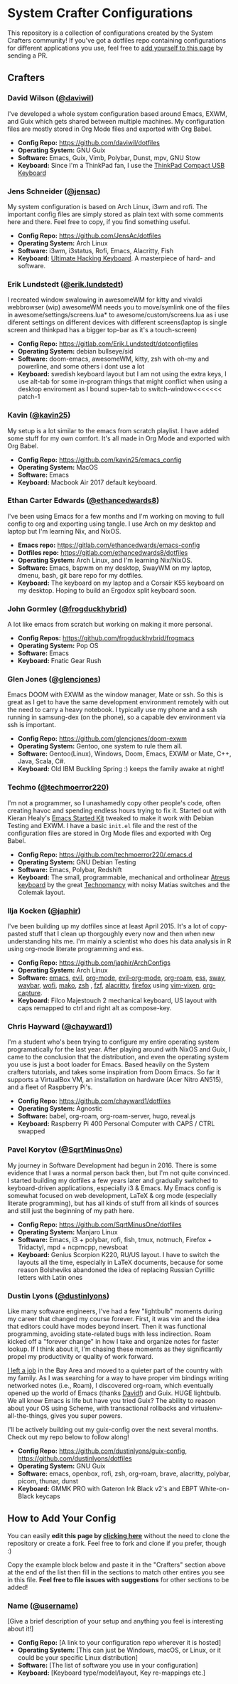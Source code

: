 # System Crafter Configurations

This repository is a collection of configurations created by the System Crafters community!  If you've got a dotfiles repo containing configurations for different applications you use, feel free to [add yourself to this page](#how-to-add-your-config) by sending a PR.

## Crafters

### David Wilson ([@daviwil](https://github.com/daviwil))

I've developed a whole system configuration based around Emacs, EXWM, and Guix which gets shared between multiple machines.  My configuration files are mostly stored in Org Mode files and exported with Org Babel.

- **Config Repo:** https://github.com/daviwil/dotfiles
- **Operating System:** GNU Guix
- **Software:** Emacs, Guix, Vimb, Polybar, Dunst, mpv, GNU Stow
- **Keyboard:** Since I'm a ThinkPad fan, I use the [ThinkPad Compact USB Keyboard](https://www.amazon.com/Lenovo-ThinkPad-Compact-Keyboard-TrackPoint/dp/B00F3U4TQS/ref=sr_1_3?crid=1P0R7L5JJA8CG&dchild=1&keywords=thinkpad+usb+keyboard&qid=1604238423&sprefix=thinkpad+usb+keyboard%2Caps%2C-1&sr=8-3)

### Jens Schneider ([@jensac](https://github.com/JensAc))

My system configuration is based on Arch Linux, i3wm and rofi. The important config files are simply stored as plain text with some comments here and there. Feel free to copy, if you find something useful. 

- **Config Repo:** https://github.com/JensAc/dotfiles
- **Operating System:** Arch Linux
- **Software:** i3wm, i3status, Rofi, Emacs, Alacritty, Fish
- **Keyboard:** [Ultimate Hacking Keyboard](https://ultimatehackingkeyboard.com/). A masterpiece of hard- and software. 

### Erik Lundstedt ([@erik.lundstedt](https://gitlab.com/Erik.Lundstedt))

I recreated window swalowing in awesomeWM for kitty and vivaldi webbrowser (wip)
awesomeWM needs you to move/symlink one of the files in awesome/settings/screens.lua* to awesome/custom/screens.lua as i use diferent settings on different devices with different screens(laptop is single screen and thinkpad has a bigger top-bar as it's a touch-screen)

- **Config Repo:** https://gitlab.com/Erik.Lundstedt/dotconfigfiles 
- **Operating System:** debian bullseye/sid
- **Software:** doom-emacs, awesomeWM, kitty, zsh with oh-my and powerline, and some others i dont use a lot
- **Keyboard:** swedish keyboard layout but I am not using the extra keys, I use alt-tab for some in-program things that might conflict when using a desktop enviroment as I bound super-tab to switch-window<<<<<<< patch-1

### Kavin ([@kavin25](https://github.com/kavin25))

My setup is a lot similar to the emacs from scratch playlist. I have added some stuff for my own comfort. It's all made in Org Mode and exported with Org Babel.

- **Config Repo:** https://github.com/kavin25/emacs_config
- **Operating System:** MacOS
- **Software:** Emacs
- **Keyboard:** Macbook Air 2017 default keyboard.

### Ethan Carter Edwards ([@ethancedwards8](https://github.com/ethancedwards8))

I've been using Emacs for a few months and I'm working on moving to full config to org and exporting using tangle. I use Arch on my desktop and laptop but I'm learning Nix, and NixOS.

- **Emacs repo:** https://gitlab.com/ethancedwards/emacs-config
- **Dotfiles repo:** https://gitlab.com/ethancedwards8/dotfiles
- **Operating System:** Arch Linux, and I'm learning Nix/NixOS.
- **Software:** Emacs, bspwm on my desktop, SwayWM on my laptop, dmenu, bash, git bare repo for my dotfiles.
- **Keyboard:** The keyboard on my laptop and a Corsair K55 keyboard on my desktop. Hoping to build an Ergodox split keyboard soon.

### John Gormley ([@frogduckhybrid](https://github.com/frogduckhybrid))

A lot like emacs from scratch but working on making it more personal.

- **Config Repos:** https://github.com/frogduckhybrid/frogmacs
- **Operating System:** Pop OS
- **Software:** Emacs
- **Keyboard:** Fnatic Gear Rush

### Glen Jones ([@glencjones](https://github.com/glencjones))

Emacs DOOM with EXWM as the window manager, Mate or ssh. So this is great as I get to have the same
development environment remotely with out the need to carry a heavy notebook. I typically use my phone and
a ssh running in samsung-dex (on the phone), so a capable dev environment via ssh is important.

- **Config Repo:** https://github.com/glencjones/doom-exwm
- **Operating System:** Gentoo, one system to rule them all.
- **Software:** Gentoo(Linux), Windows, Doom, Emacs, EXWM or Mate, C++, Java, Scala, C#.
- **Keyboard:** Old IBM Buckling Spring :) keeps the family awake at night!

### Techmo ([@techmoerror220](https://github.com/techmoerror220))

I'm not a programmer, so I unashamedly copy other people's code, often creating havoc and spending endless hours trying to fix it. Started out with Kieran Healy's [Emacs Started Kit](https://github.com/kjhealy/emacs-starter-kit) tweaked to make it work with Debian Testing and EXWM. I have a basic `init.el` file and the rest of the configuration files are stored in Org Mode files and exported with Org Babel.

- **Config Repo:** https://github.com/techmoerror220/.emacs.d
- **Operating System:** GNU Debian Testing
- **Software:** Emacs, Polybar, Redshift
- **Keyboard:** The small, programmable, mechanical and ortholinear [Atreus keyboard](https://atreus.technomancy.us/) by the great [Technomancy](https://technomancy.us/list) with noisy Matias switches and the Colemak layout.

### Ilja Kocken ([@japhir](https://github.com/japhir))

I've been building up my dotfiles since at least April 2015. It's a lot of copy-pasted stuff that I clean up thorgoughly every now and then when new understanding hits me. I'm mainly a scientist who does his data analysis in R using org-mode literate programming and ess.

- **Config Repo:** https://github.com/japhir/ArchConfigs
- **Operating System:** Arch Linux
- **Software:** [emacs](https://www.gnu.org/software/emacs/), [evil](https://github.com/emacs-evil/evil), [org-mode](https://orgmode.org/), [evil-org-mode](https://github.com/Somelauw/evil-org-mode), [org-roam](https://www.orgroam.com/), [ess](https://ess.r-project.org/), [sway](https://swaywm.org/), [waybar](https://github.com/Alexays/Waybar/), [wofi](https://hg.sr.ht/~scoopta/wofi), [mako](https://github.com/emersion/mako), [zsh](https://grml.org/zsh/) , [fzf](https://github.com/junegunn/fzf), [alacritty](https://github.com/alacritty/alacritty), [firefox](https://firefox.org/) using [vim-vixen](https://github.com/ueokande/vim-vixen/releases/tag/0.30), [org-capture](https://github.com/sprig/org-capture-extension). 
- **Keyboard:** Filco Majestouch 2 mechanical keyboard, US layout with caps remapped to ctrl and right alt as compose-key.

### Chris Hayward ([@chayward1](https://github.com/chayward1))

I'm a student who's been trying to configure my entire operating system programatically for the last year. After playing around with NixOS and Guix, I came to the conclusion that the distribution, and even the operating system you use is just a boot loader for Emacs. Based heavily on the System crafters tutorials, and takes some inspiration from Doom Emacs. So far it supports a VirtualBox VM, an installation on hardware (Acer Nitro AN515), and a fleet of Raspberry Pi's.

- **Config Repo:** https://github.com/chayward1/dotfiles
- **Operating System:** Agnostic
- **Software:** babel, org-roam, org-roam-server, hugo, reveal.js
- **Keyboard:** Raspberry Pi 400 Personal Computer with CAPS / CTRL swapped

### Pavel Korytov ([@SqrtMinusOne](https://github.com/SqrtMinusOne))

My journey in Software Development had begun in 2016. There is some evidence that I was a normal person back then, but I'm not quite convinced. I started building my dotfiles a few years later and gradually switched to keyboard-driven applications, especially i3 & Emacs. My Emacs config is somewhat focused on web development, LaTeX & org mode (especially literate programming), but has all kinds of stuff from all kinds of sources and still just the beginning of my path here.

- **Config Repo:** https://github.com/SqrtMinusOne/dotfiles
- **Operating System:** Manjaro Linux
- **Software:** Emacs, i3 + polybar, rofi, fish, tmux, notmuch, Firefox + Tridactyl, mpd + ncpmcpp, newsboat
- **Keyboard:** Genius Scorpion K220, RU/US layout. I have to switch the layouts all the time, especially in LaTeX documents, because for some reason Bolsheviks abandoned the idea of replacing Russian Cyrillic letters with Latin ones

### Dustin Lyons ([@dustinlyons](https://github.com/dustinlyons))

Like many software engineers, I've had a few "lightbulb" moments during my career that changed my course forever. First, it was vim and the idea that editors could have modes beyond insert. Then it was functional programming, avoiding state-related bugs with less indirection. Roam kicked off a "forever change" in how I take and organize notes for faster lookup. If I think about it, I'm chasing these moments as they significantly propel my productivity or quality of work forward.

[I left a job](https://www.slideshare.net/Lightbend/how-credit-karma-makes-realtime-decisions-for-60-million-users-with-akka-streams-and-actors) in the Bay Area and moved to a quieter part of the country with my family. As I was searching for a way to have proper vim bindings writing networked notes (i.e., Roam), I discovered org-roam, which eventually opened up the world of Emacs (thanks [David!](https://www.youtube.com/playlist?list=PLEoMzSkcN8oPH1au7H6B7bBJ4ZO7BXjSZ)) and Guix. HUGE lightbulb. We all know Emacs is life but have you tried Guix? The ability to reason about your OS using Scheme, with transactional rollbacks and virtualenv-all-the-things, gives you super powers.

I'll be actively building out my guix-config over the next several months. Check out my repo below to follow along!

- **Config Repo:** https://github.com/dustinlyons/guix-config, https://github.com/dustinlyons/dotfiles
- **Operating System:** GNU Guix
- **Software:** emacs, openbox, rofi, zsh, org-roam, brave, alacritty, polybar, picom, thunar, dunst
- **Keyboard:** GMMK PRO with Gateron Ink Black v2's and EBPT White-on-Black keycaps

## How to Add Your Config

You can easily **edit this page by [clicking here](https://github.com/SystemCrafters/crafter-configs/edit/master/README.md)** without the need to clone the repository or create a fork.  Feel free to fork and clone if you prefer, though :)

Copy the example block below and paste it in the "Crafters" section above at the end of the list then fill in the sections to match other entires you see in this file.  **Feel free to file issues with suggestions** for other sections to be added!

### Name ([@username](https://github.com/username))

[Give a brief description of your setup and anything you feel is interesting about it!]

- **Config Repo:** [A link to your configuration repo wherever it is hosted]
- **Operating System:** [This can just be Windows, macOS, or Linux, or it could be your specific Linux distribution]
- **Software:** [The list of software you use in your configuration]
- **Keyboard:** [Keyboard type/model/layout, Key re-mappings etc.]
